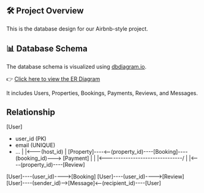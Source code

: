 ## 🛠️ Project Overview

This is the database design for our Airbnb-style project.

## 📊 Database Schema

The database schema is visualized using [dbdiagram.io](https://dbdiagram.io/).

👉 [Click here to view the ER Diagram](https://dbdiagram.io/d/AirbnbDBSchema-68628306f413ba3508878480)

It includes Users, Properties, Bookings, Payments, Reviews, and Messages.



## Relationship
[User]
 - user_id (PK)
 - email (UNIQUE)
 - ...
    |
    |<---(host_id)
    |
[Property]----<--(property_id)----[Booking]----(booking_id)---> [Payment]
    |                                 |
    |<-------------------------------/
    |
    |<----(property_id)----[Review]

[User]----(user_id)---->[Booking]
[User]----(user_id)---->[Review]
[User]----(sender_id)-->[Message]<--(recipient_id)----[User]

